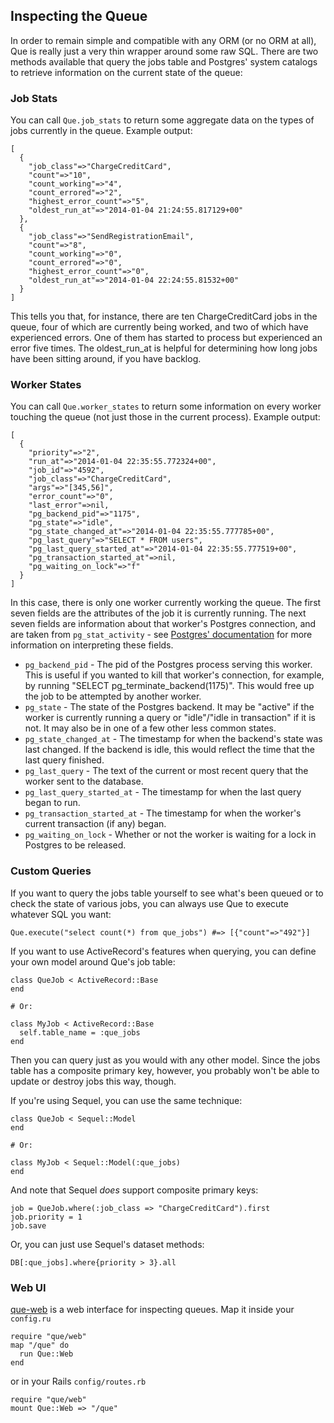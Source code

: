 ## Inspecting the Queue

In order to remain simple and compatible with any ORM (or no ORM at all), Que is really just a very thin wrapper around some raw SQL. There are two methods available that query the jobs table and Postgres' system catalogs to retrieve information on the current state of the queue:

### Job Stats

You can call `Que.job_stats` to return some aggregate data on the types of jobs currently in the queue. Example output:

    [
      {
        "job_class"=>"ChargeCreditCard",
        "count"=>"10",
        "count_working"=>"4",
        "count_errored"=>"2",
        "highest_error_count"=>"5",
        "oldest_run_at"=>"2014-01-04 21:24:55.817129+00"
      },
      {
        "job_class"=>"SendRegistrationEmail",
        "count"=>"8",
        "count_working"=>"0",
        "count_errored"=>"0",
        "highest_error_count"=>"0",
        "oldest_run_at"=>"2014-01-04 22:24:55.81532+00"
      }
    ]

This tells you that, for instance, there are ten ChargeCreditCard jobs in the queue, four of which are currently being worked, and two of which have experienced errors. One of them has started to process but experienced an error five times. The oldest_run_at is helpful for determining how long jobs have been sitting around, if you have backlog.

### Worker States

You can call `Que.worker_states` to return some information on every worker touching the queue (not just those in the current process). Example output:

    [
      {
        "priority"=>"2",
        "run_at"=>"2014-01-04 22:35:55.772324+00",
        "job_id"=>"4592",
        "job_class"=>"ChargeCreditCard",
        "args"=>"[345,56]",
        "error_count"=>"0",
        "last_error"=>nil,
        "pg_backend_pid"=>"1175",
        "pg_state"=>"idle",
        "pg_state_changed_at"=>"2014-01-04 22:35:55.777785+00",
        "pg_last_query"=>"SELECT * FROM users",
        "pg_last_query_started_at"=>"2014-01-04 22:35:55.777519+00",
        "pg_transaction_started_at"=>nil,
        "pg_waiting_on_lock"=>"f"
      }
    ]

In this case, there is only one worker currently working the queue. The first seven fields are the attributes of the job it is currently running. The next seven fields are information about that worker's Postgres connection, and are taken from `pg_stat_activity` - see [Postgres' documentation](http://www.postgresql.org/docs/current/static/monitoring-stats.html#PG-STAT-ACTIVITY-VIEW) for more information on interpreting these fields.

* `pg_backend_pid` - The pid of the Postgres process serving this worker. This is useful if you wanted to kill that worker's connection, for example, by running "SELECT pg_terminate_backend(1175)". This would free up the job to be attempted by another worker.
* `pg_state` - The state of the Postgres backend. It may be "active" if the worker is currently running a query or "idle"/"idle in transaction" if it is not. It may also be in one of a few other less common states.
* `pg_state_changed_at` - The timestamp for when the backend's state was last changed. If the backend is idle, this would reflect the time that the last query finished.
* `pg_last_query` - The text of the current or most recent query that the worker sent to the database.
* `pg_last_query_started_at` - The timestamp for when the last query began to run.
* `pg_transaction_started_at` - The timestamp for when the worker's current transaction (if any) began.
* `pg_waiting_on_lock` - Whether or not the worker is waiting for a lock in Postgres to be released.

### Custom Queries

If you want to query the jobs table yourself to see what's been queued or to check the state of various jobs, you can always use Que to execute whatever SQL you want:

    Que.execute("select count(*) from que_jobs") #=> [{"count"=>"492"}]

If you want to use ActiveRecord's features when querying, you can define your own model around Que's job table:

    class QueJob < ActiveRecord::Base
    end

    # Or:

    class MyJob < ActiveRecord::Base
      self.table_name = :que_jobs
    end

Then you can query just as you would with any other model. Since the jobs table has a composite primary key, however, you probably won't be able to update or destroy jobs this way, though.

If you're using Sequel, you can use the same technique:

    class QueJob < Sequel::Model
    end

    # Or:

    class MyJob < Sequel::Model(:que_jobs)
    end

And note that Sequel *does* support composite primary keys:

    job = QueJob.where(:job_class => "ChargeCreditCard").first
    job.priority = 1
    job.save

Or, you can just use Sequel's dataset methods:

    DB[:que_jobs].where{priority > 3}.all

### Web UI

[que-web](https://github.com/statianzo/que-web) is a web interface for inspecting queues. Map it inside your `config.ru`

    require "que/web"
    map "/que" do
      run Que::Web
    end
    
or in your Rails `config/routes.rb`

    require "que/web"
    mount Que::Web => "/que"
